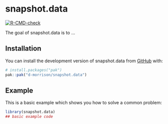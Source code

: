 
# snapshot.data

<!-- badges: start -->
[![R-CMD-check](https://github.com/d-morrison/snapshot.data/actions/workflows/R-CMD-check.yaml/badge.svg)](https://github.com/d-morrison/snapshot.data/actions/workflows/R-CMD-check.yaml)
<!-- badges: end -->

The goal of snapshot.data is to ...

## Installation

You can install the development version of snapshot.data from [GitHub](https://github.com/) with:

``` r
# install.packages("pak")
pak::pak("d-morrison/snapshot.data")
```

## Example

This is a basic example which shows you how to solve a common problem:

``` r
library(snapshot.data)
## basic example code
```

